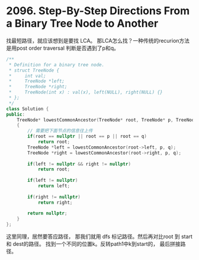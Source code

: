 # 2096. Step-By-Step Directions From a Binary Tree Node to Another

找最短路径，就应该想到是要找 LCA。 那LCA怎么找？一种传统的recurion方法是用post order traversal 判断是否遇到了p和q。

```cpp
/**
 * Definition for a binary tree node.
 * struct TreeNode {
 *     int val;
 *     TreeNode *left;
 *     TreeNode *right;
 *     TreeNode(int x) : val(x), left(NULL), right(NULL) {}
 * };
 */
class Solution {
public:
    TreeNode* lowestCommonAncestor(TreeNode* root, TreeNode* p, TreeNode* q) 
    {
        // 需要把下面节点的信息往上传
        if(root == nullptr || root == p || root == q)
            return root;
        TreeNode *left = lowestCommonAncestor(root->left, p, q);
        TreeNode *right = lowestCommonAncestor(root->right, p, q);
        
        if(left != nullptr && right != nullptr)
            return root;
        
        if(left != nullptr)
            return left;
        
        if(right != nullptr)
            return right;
        
        return nullptr;
    }
};
```

这里同理，居然要答应路径， 那我们就用 dfs 标记路径。然后再对比root 到 start 和 dest的路径。 找到一个不同的位置k。反转path1中k到start的， 最后拼接路径。
